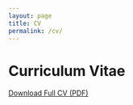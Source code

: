 ```yaml
---
layout: page
title: CV
permalink: /cv/
---
```


# Curriculum Vitae

[Download Full CV (PDF)](/assets/cv.pdf)

<!-- ## Education
- PhD in Computer Science, University of Toronto, 2025 Expected
- MS in Computer Science, University of Toronto, 2020
- BS in Integrated Sciences (Computer Science, Neuroscience, Human Physiology), University of British Columbia, 2017

## Awards and Honors
- ACM CHI Doctoral Colloquium, 2024
- NSERC CGS D, 2022 - 2025


## Professional Experience
### [Current Position]
University of Toronto, [2018-Present]
- Teaching Assistant (CSC318, CSC207, CSC207)
- Graduate Application Reviewer

### [Previous Position]
Google - Health, 2023
- Achievement 1
- Achievement 2 -->



